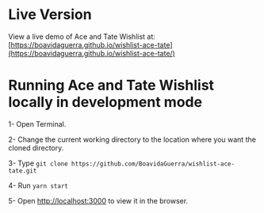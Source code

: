 # Live Version

View a live demo of Ace and Tate Wishlist at:
[https://boavidaguerra.github.io/wishlist-ace-tate](https://boavidaguerra.github.io/wishlist-ace-tate/)


# Running Ace and Tate Wishlist locally in development mode

1- Open Terminal.

2- Change the current working directory to the location where you want the cloned directory.

3- Type `git clone https://github.com/BoavidaGuerra/wishlist-ace-tate.git`

4- Run `yarn start`

5- Open [http://localhost:3000](http://localhost:3000) to view it in the browser.
